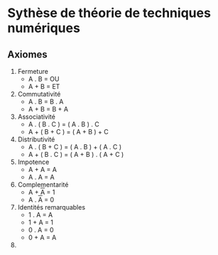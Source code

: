 # Sythèse de théorie de techniques numériques

## Axiomes

1) Fermeture
    * A . B = OU
    * A + B = ET
2) Commutativité
    * A . B = B . A
    * A + B = B + A
3) Associativité
    * A . ( B . C ) = ( A . B ) . C
    * A + ( B + C ) = ( A + B ) + C
4) Distributivité
    * A . ( B + C ) = ( A . B ) + ( A . C )
    * A + ( B . C ) = ( A + B ) . ( A + C ) 
5) Impotence
    * A + A = A
    * A . A = A
6) Complementarité
    * A + <span style="text-decoration:overline">A</span> = 1
    * A . <span style="text-decoration:overline">A</span> = 0
7) Identités remarquables
    * 1 . A = A
    * 1 + A = 1
    * 0 . A = 0
    * 0 + A = A
8)